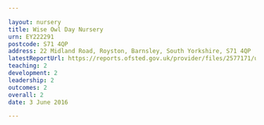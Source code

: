 ```yaml
---

layout: nursery
title: Wise Owl Day Nursery
urn: EY222291
postcode: S71 4QP
address: 22 Midland Road, Royston, Barnsley, South Yorkshire, S71 4QP
latestReportUrl: https://reports.ofsted.gov.uk/provider/files/2577171/urn/EY222291.pdf
teaching: 2
development: 2
leadership: 2
outcomes: 2
overall: 2
date: 3 June 2016

---
```

